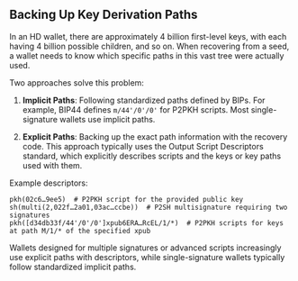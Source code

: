 ## Backing Up Key Derivation Paths

In an HD wallet, there are approximately 4 billion first-level keys, with each having 4 billion possible children, and so on. When recovering from a seed, a wallet needs to know which specific paths in this vast tree were actually used.

Two approaches solve this problem:

1. **Implicit Paths**: Following standardized paths defined by BIPs. For example, BIP44 defines `m/44'/0'/0'` for P2PKH scripts. Most single-signature wallets use implicit paths.

2. **Explicit Paths**: Backing up the exact path information with the recovery code. This approach typically uses the Output Script Descriptors standard, which explicitly describes scripts and the keys or key paths used with them.

Example descriptors:
```
pkh(02c6…​9ee5)  # P2PKH script for the provided public key
sh(multi(2,022f…​2a01,03ac…​ccbe))  # P2SH multisignature requiring two signatures
pkh([d34db33f/44'/0'/0']xpub6ERA…​RcEL/1/*)  # P2PKH scripts for keys at path M/1/* of the specified xpub
```

Wallets designed for multiple signatures or advanced scripts increasingly use explicit paths with descriptors, while single-signature wallets typically follow standardized implicit paths.